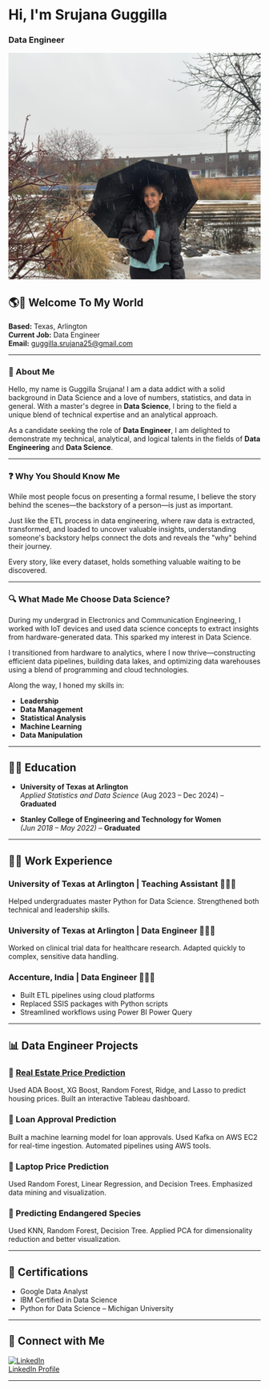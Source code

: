 # Hi, I'm Srujana Guggilla  
### Data Engineer  

![Profile Picture](./1000196990.jpg)

## 🌎🦋 Welcome To My World  

**Based:** Texas, Arlington  
**Current Job:** Data Engineer  
**Email:** [guggilla.srujana25@gmail.com](mailto:guggilla.srujana25@gmail.com)

---

### 👋 About Me

Hello, my name is Guggilla Srujana! I am a data addict with a solid background in Data Science and a love of numbers, statistics, and data in general. With a master's degree in **Data Science**, I bring to the field a unique blend of technical expertise and an analytical approach.

As a candidate seeking the role of **Data Engineer**, I am delighted to demonstrate my technical, analytical, and logical talents in the fields of **Data Engineering** and **Data Science**.

---

### ❓ Why You Should Know Me

While most people focus on presenting a formal resume, I believe the story behind the scenes—the backstory of a person—is just as important.

Just like the ETL process in data engineering, where raw data is extracted, transformed, and loaded to uncover valuable insights, understanding someone's backstory helps connect the dots and reveals the "why" behind their journey.

Every story, like every dataset, holds something valuable waiting to be discovered.

---

### 🔍 What Made Me Choose Data Science?

During my undergrad in Electronics and Communication Engineering, I worked with IoT devices and used data science concepts to extract insights from hardware-generated data. This sparked my interest in Data Science.

I transitioned from hardware to analytics, where I now thrive—constructing efficient data pipelines, building data lakes, and optimizing data warehouses using a blend of programming and cloud technologies.

Along the way, I honed my skills in:
- **Leadership**
- **Data Management**
- **Statistical Analysis**
- **Machine Learning**
- **Data Manipulation**

---

## 👩‍🎓 Education

- **University of Texas at Arlington**  
  *Applied Statistics and Data Science* (Aug 2023 – Dec 2024) – **Graduated**

- **Stanley College of Engineering and Technology for Women**  
  *(Jun 2018 – May 2022)* – **Graduated**

---

## 👩‍💻 Work Experience

### **University of Texas at Arlington | Teaching Assistant** 👩‍🏫💸  
Helped undergraduates master Python for Data Science. Strengthened both technical and leadership skills.

### **University of Texas at Arlington | Data Engineer** 👩‍💼💸  
Worked on clinical trial data for healthcare research. Adapted quickly to complex, sensitive data handling.

### **Accenture, India | Data Engineer** 👩‍💼💸  
- Built ETL pipelines using cloud platforms  
- Replaced SSIS packages with Python scripts  
- Streamlined workflows using Power BI Power Query

---

## 📊 Data Engineer Projects

### 🔹 [Real Estate Price Prediction](https://public.tableau.com/app/profile/srujana.guggilla/viz/RealEstatePropertyTransactionDashboard/SALEPRICEPREDICTIONS)
Used ADA Boost, XG Boost, Random Forest, Ridge, and Lasso to predict housing prices. Built an interactive Tableau dashboard.

### 🔹 Loan Approval Prediction  
Built a machine learning model for loan approvals. Used Kafka on AWS EC2 for real-time ingestion. Automated pipelines using AWS tools.

### 🔹 Laptop Price Prediction  
Used Random Forest, Linear Regression, and Decision Trees. Emphasized data mining and visualization.

### 🔹 Predicting Endangered Species  
Used KNN, Random Forest, Decision Tree. Applied PCA for dimensionality reduction and better visualization.

---

## 🏅 Certifications

- Google Data Analyst  
- IBM Certified in Data Science  
- Python for Data Science – Michigan University  

---

## 🤳 Connect with Me

[![LinkedIn](https://cdn.jsdelivr.net/npm/simple-icons@v3/icons/linkedin.svg)](https://www.linkedin.com/in/srujana-guggilla-2512851a4/)  
[LinkedIn Profile](https://www.linkedin.com/in/srujana-guggilla-2512851a4/)

---
